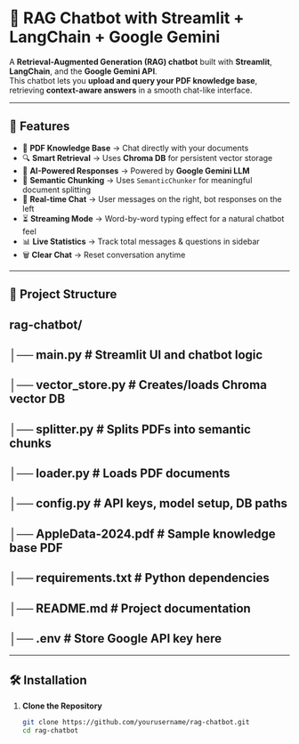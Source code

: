 # 💬 RAG Chatbot with Streamlit + LangChain + Google Gemini

A **Retrieval-Augmented Generation (RAG) chatbot** built with **Streamlit**, **LangChain**, and the **Google Gemini API**.  
This chatbot lets you **upload and query your PDF knowledge base**, retrieving **context-aware answers** in a smooth chat-like interface.

---

## 🚀 Features

- 📄 **PDF Knowledge Base** → Chat directly with your documents  
- 🔍 **Smart Retrieval** → Uses **Chroma DB** for persistent vector storage  
- 🧠 **AI-Powered Responses** → Powered by **Google Gemini LLM**  
- 🧩 **Semantic Chunking** → Uses `SemanticChunker` for meaningful document splitting  
- 💬 **Real-time Chat** → User messages on the right, bot responses on the left  
- ⏳ **Streaming Mode** → Word-by-word typing effect for a natural chatbot feel  
- 📊 **Live Statistics** → Track total messages & questions in sidebar  
- 🗑️ **Clear Chat** → Reset conversation anytime  

---

## 📂 Project Structure

## rag-chatbot/
## │── main.py # Streamlit UI and chatbot logic
## │── vector_store.py # Creates/loads Chroma vector DB
## │── splitter.py # Splits PDFs into semantic chunks
## │── loader.py # Loads PDF documents
## │── config.py # API keys, model setup, DB paths
## │── AppleData-2024.pdf # Sample knowledge base PDF
## │── requirements.txt # Python dependencies
## │── README.md # Project documentation
## │── .env # Store Google API key here


---

## 🛠️ Installation

1. **Clone the Repository**
   ```bash
   git clone https://github.com/yourusername/rag-chatbot.git
   cd rag-chatbot
